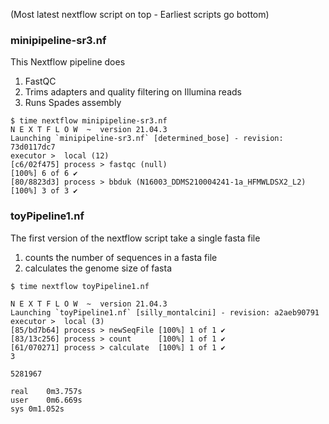 (Most latest nextflow script on top - Earliest scripts go bottom)

### minipipeline-sr3.nf

This Nextflow pipeline does 
1) FastQC 
2) Trims adapters and quality filtering on Illumina reads 
3) Runs Spades assembly

```
$ time nextflow minipipeline-sr3.nf 
N E X T F L O W  ~  version 21.04.3
Launching `minipipeline-sr3.nf` [determined_bose] - revision: 73d0117dc7
executor >  local (12)
[c6/02f475] process > fastqc (null)                                 [100%] 6 of 6 ✔
[80/8823d3] process > bbduk (N16003_DDMS210004241-1a_HFMWLDSX2_L2)  [100%] 3 of 3 ✔
```


### toyPipeline1.nf

The first version of the nextflow script take a single fasta file
1) counts the number of sequences in a fasta file
2) calculates the genome size of fasta

```
$ time nextflow toyPipeline1.nf

N E X T F L O W  ~  version 21.04.3
Launching `toyPipeline1.nf` [silly_montalcini] - revision: a2aeb90791
executor >  local (3)
[85/bd7b64] process > newSeqFile [100%] 1 of 1 ✔
[83/13c256] process > count      [100%] 1 of 1 ✔
[61/070271] process > calculate  [100%] 1 of 1 ✔
3

5281967

real	0m3.757s
user	0m6.669s
sys	0m1.052s
```


